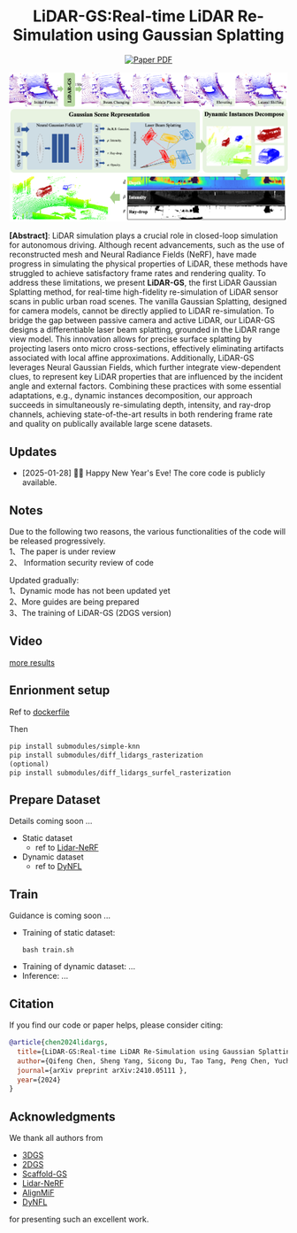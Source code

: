 <h1 align="center">LiDAR-GS:Real-time LiDAR Re-Simulation using Gaussian Splatting</h1>
<!-- <h3 align="center">[CVPR 2024 - Highlight]</h3> -->
<p align="center">
   <a href="https://arxiv.org/abs/2410.05111.pdf">
      <img src='https://img.shields.io/badge/paper-pdf-green?style=for-the-badge' alt='Paper PDF'></a>
</p>
<!-- <p align="center">
   <a href="https://scholar.google.com.hk/citations?user=1ltylFwAAAAJ&hl=zh-CN&oi=sra">Tao Tang</a>
   ·
   <a href="https://wanggrun.github.io/">Guangrun Wang</a>
   ·
   <a href="https://scholar.google.com/citations?user=2w9VSWIAAAAJ&hl=en">Yixing Lao</a>
   ·
   <a href="https://damo.alibaba.com/labs/intelligent-transportation">Peng Chen</a>
   ·
   <a href="">Jie Liu</a>
    ·
   <a href="https://www.sysu-hcp.net/faculty/lianglin.html">Liang Lin</a>
   ·
   <a href="https://scholar.google.com.hk/citations?user=Jtmq_m0AAAAJ&hl=zh-CN&oi=sra">Kaicheng Yu</a>
   ·
   <a href="https://scholar.google.com/citations?user=voxznZAAAAAJ">Xiaodan Liang</a> -->
<p align="center">
<img src="./assets/teaser.png" alt="lidargs" style="zoom: 100%;" />
<img src="./assets/overview.png" alt="lidargs" style="zoom: 100%;" />
</p>

**[Abstract]**: LiDAR simulation plays a crucial role in closed-loop simulation for autonomous driving. Although recent advancements, such as the use of reconstructed mesh and Neural Radiance Fields (NeRF), have made progress in simulating the physical properties of LiDAR, these methods have struggled to achieve satisfactory frame rates and rendering quality. To address these limitations, we present **LiDAR-GS**, the first LiDAR Gaussian Splatting method, for real-time high-fidelity re-simulation of LiDAR sensor scans in public urban road scenes. The vanilla Gaussian Splatting, designed for camera models, cannot be directly applied to LiDAR re-simulation. To bridge the gap between passive camera and active LiDAR, our LiDAR-GS designs a differentiable laser beam splatting, grounded in the LiDAR range view model. This innovation allows for precise surface splatting by projecting lasers onto micro cross-sections, effectively eliminating artifacts associated with local affine approximations. Additionally, LiDAR-GS leverages Neural Gaussian Fields, which further integrate view-dependent clues, to represent key LiDAR properties that are influenced by the incident angle and external factors. Combining these practices with some essential adaptations, e.g., dynamic instances decomposition, our approach succeeds in simultaneously re-simulating depth, intensity, and ray-drop channels, achieving state-of-the-art results in both rendering frame rate and quality on publically available large scene datasets. 

## Updates
- [2025-01-28] 🎉🧧 Happy New Year's Eve! The core code is publicly available.

## Notes
Due to the following two reasons, the various functionalities of the code will be released progressively. \
1、The paper is under review \
2、
Information security review of code

Updated gradually: \
 1、Dynamic mode has not been updated yet \
2、More guides are being prepared \
3、The training of LiDAR-GS (2DGS version) 


## Video
[more results](https://github.com/cjlunmh/LiDAR-GS/blob/main/assets/video.mp4)

## Enrionment setup 
Ref to [dockerfile](https://github.com/cjlunmh/LiDAR-GS/blob/main/Dockerfile)

Then 
```
pip install submodules/simple-knn
pip install submodules/diff_lidargs_rasterization
(optional)
pip install submodules/diff_lidargs_surfel_rasterization 
```

## Prepare Dataset
Details coming soon ...

- Static dataset
  - ref to [Lidar-NeRF](https://github.com/tangtaogo/lidar-nerf)
- Dynamic dataset
  - ref to [DyNFL](https://github.com/prs-eth/Dynamic-LiDAR-Resimulation)


## Train
Guidance is coming soon ...

- Training of static dataset:
  ```
  bash train.sh
  ```
- Training of dynamic dataset: ...
- Inference: ...


## Citation

If you find our code or paper helps, please consider citing:

```bibtex
@article{chen2024lidargs,
  title={LiDAR-GS:Real-time LiDAR Re-Simulation using Gaussian Splatting},
  author={Qifeng Chen, Sheng Yang, Sicong Du, Tao Tang, Peng Chen, Yuchi Huo},
  journal={arXiv preprint arXiv:2410.05111 },
  year={2024}
}
```



## Acknowledgments
We thank all authors from 
- [3DGS](https://github.com/graphdeco-inria/gaussian-splatting) 
- [2DGS](https://github.com/hbb1/2d-gaussian-splatting)
- [Scaffold-GS](https://github.com/city-super/Scaffold-GS)
- [Lidar-NeRF](https://github.com/tangtaogo/lidar-nerf)
- [AlignMiF](https://github.com/tangtaogo/alignmif)
- [DyNFL](https://github.com/prs-eth/Dynamic-LiDAR-Resimulation)

for presenting such an excellent work.